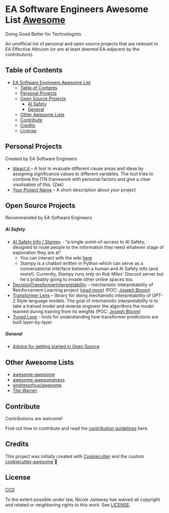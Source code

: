 # EA Software Engineers Awesome List [Awesome][awesome-link]

Doing Good Better for Technologists

An unofficial list of personal and open source projects that are relevant to EA Effective Altruism (or are at least deemed EA-adjacent by the contributors).

## Table of Contents

- [EA Software Engineers Awesome List ](#ea-software-engineers-awesome-list-)
  - [Table of Contents](#table-of-contents)
  - [Personal Projects](#personal-projects)
  - [Open Source Projects](#open-source-projects)
    - [AI Safety](#ai-safety)
    - [General](#general)
  - [Other Awesome Lists](#other-awesome-lists)
  - [Contribute](#contribute)
  - [Credits](#credits)
  - [License](#license)

## Personal Projects

Created by EA Software Engineers

- [Ideact.it ](https://app.ideact.it/)– A tool to evaluate different cause areas and ideas by assigning significance values to different variables. The tool tries to combine the ITN framework with personal factors and give a clear visulisation of this. (Zak)
- [Your Project Name]() – A short description about your project

## Open Source Projects

Recommended by EA Software Engineers

##### AI Safety

- [AI Safety Info / Stampy](https://github.com/StampyAI/) - "a single-point-of-access to AI Safety, designed to route people to the information they need whatever stage of exploration they are at"
  - You can interact with the wiki [here](https://aisafety.info/)
  - Stampy is a chatbot written in Python which can serve as a conversational interface between a human and AI Safety Info (and more!). Currently, Stampy runs only on Rob Miles' Discord server but he's probably going to invade other online spaces too.
- [DecisionTransformerInterpretability](https://github.com/jbloomAus/DecisionTransformerInterpretability) – mechanistic interpretability of Reinforcement Learning project ([read more](https://www.lesswrong.com/posts/bBuBDJBYHt39Q5zZy/decision-transformer-interpretability)) (POC: [Joseph Bloom](https://github.com/jbloomAus))
- [Transformer Lens](https://github.com/neelnanda-io/TransformerLens) – library for doing mechanistic interpretability of GPT-2 Style language models. The goal of mechanistic interpretability is to take a trained model and reverse engineer the algorithms the model learned during training from its weights (POC: [Joseph Bloom](https://github.com/jbloomAus))
- [Tuned Lens](https://github.com/AlignmentResearch/tuned-lens) - tools for understanding how transformer predictions are built layer-by-layer

##### General

- [Advice for getting started in Open Source](https://gist.github.com/NicoleJaneway/45069ea3ec808c5507d0e69282976457)

## Other Awesome Lists

- [awesome-awesome](https://github.com/emijrp/awesome-awesome)
- [awesome-awesomeness](https://github.com/bayandin/awesome-awesomeness)
- [sindresorhus/awesome](https://github.com/sindresorhus/awesome)
- [The Warren](https://github.com/torchhound/warren)

## Contribute

Contributions are welcome!

Find out how to contribute and read the [contribution guidelines](CONTRIBUTING.md) here.

## Credits

This project was initially created with [Cookiecutter][cookiecutter] and the custom [cookiecutter-awesome][cookiecutter-awesome] 🍪

## License

[CC0][cc0-link]

To the extent possible under law, Nicole Janeway has waived all copyright
and related or neighboring rights to this work. See [LICENSE](LICENSE).

[awesome-badge]: https://cdn.rawgit.com/sindresorhus/awesome/d7305f38d29fed78fa85652e3a63e154dd8e8829/media/badge.svg
[awesome-link]: https://github.com/sindresorhus/awesome
[cc0-badge]: http://mirrors.creativecommons.org/presskit/buttons/88x31/svg/cc-zero.svg
[cc0-link]: https://creativecommons.org/publicdomain/zero/1.0/
[cookiecutter]: https://github.com/audreyr/cookiecutter
[cookiecutter-awesome]: https://github.com/moodule/cookiecutter-git
